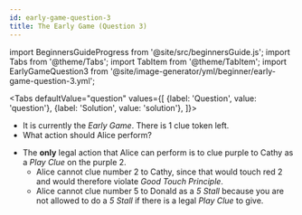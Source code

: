 ```yaml
---
id: early-game-question-3
title: The Early Game (Question 3)
---
```


import BeginnersGuideProgress from '@site/src/beginnersGuide.js';
import Tabs from '@theme/Tabs';
import TabItem from '@theme/TabItem';
import EarlyGameQuestion3 from '@site/image-generator/yml/beginner/early-game-question-3.yml';

<BeginnersGuideProgress id="early-game-question-3" />

<!-- lint disable no-undefined-references -->

<Tabs
  defaultValue="question"
  values={[
    {label: 'Question', value: 'question'},
    {label: 'Solution', value: 'solution'},
  ]}>
<TabItem value="question">

- It is currently the *Early Game*. There is 1 clue token left.
- What action should Alice perform?

</TabItem>
<TabItem value="solution">

- The **only** legal action that Alice can perform is to clue purple to Cathy as a *Play Clue* on the purple 2.
  - Alice cannot clue number 2 to Cathy, since that would touch red 2 and would therefore violate *Good Touch Principle*.
  - Alice cannot clue number 5 to Donald as a *5 Stall* because you are not allowed to do a *5 Stall* if there is a legal *Play Clue* to give.

</TabItem>
</Tabs>

<EarlyGameQuestion3 />
